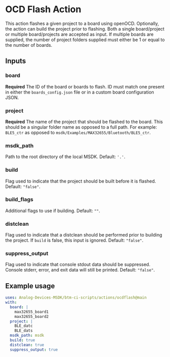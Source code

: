 # OCD Flash Action

This action flashes a given project to a board using openOCD. Optionally, the action can build the project prior to flashing. Both a single board/project or multiple board/projects are accepted as input. If multiple boards are supplied, the number of project folders supplied must either be 1 or equal to the number of boards.

## Inputs

### board

**Required** The ID of the board or boards to flash. ID must match one present in either the `boards_config.json` file or in a custom board configuration JSON.

### project

**Required** The name of the project that should be flashed to the board. This should be a singular folder name as opposed to a full path. For example: `BLE5_ctr` as opposed to `msdk/Examples/MAX32655/Bluetooth/BLE5_ctr`.

### msdk_path

Path to the root directory of the local MSDK. Default: `'.'`.

### build

Flag used to indicate that the project should be built before it is flashed. Default: `"false"`.

### build_flags

Additional flags to use if building. Default: `""`.

### distclean

Flag used to indicate that a distclean should be performed prior to building the project. If `build` is false, this input is ignored. Default: `"false"`.

### suppress_output

Flag used to indicate that console stdout data should be suppressed. Console stderr, error, and exit data will still be printed. Default: `"false"`.

## Example usage

```yaml
uses: Analog-Devices-MSDK/btm-ci-scripts/actions/ocdflash@main
with:
  board: |
    max32655_board1
    max32655_board2
  project: |
    BLE_datc
    BLE_dats
  msdk_path: msdk
  build: true
  distclean: true
  suppress_output: true
```